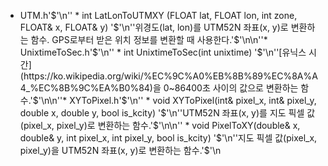 * UTM.h'$'\n''  * int LatLonToUTMXY (FLOAT lat, FLOAT lon, int zone, FLOAT& x, FLOAT& y)    '$'\n''위경도(lat, lon)를 UTM52N 좌표(x, y)로 변환하는 함수. GPS로부터 받은 위치 정보를 변환할 때 사용한다.'$'\n\n''* UnixtimeToSec.h'$'\n''  * int UnixtimeToSec(int unixtime)    '$'\n''[유닉스 시간](https://ko.wikipedia.org/wiki/%EC%9C%A0%EB%8B%89%EC%8A%A4_%EC%8B%9C%EA%B0%84)을 0~86400초 사이의 값으로 변환하는 함수.'$'\n\n''* XYToPixel.h'$'\n''  * void XYToPixel(int& pixel_x, int& pixel_y, double x, double y, bool is_kcity)    '$'\n''UTM52N 좌표(x, y)를 지도 픽셀 값(pixel_x, pixel_y)로 변환하는 함수.'$'\n\n''  * void PixelToXY(double& x, double& y, int pixel_x, int pixel_y, bool is_kcity)    '$'\n''지도 픽셀 값(pixel_x, pixel_y)을 UTM52N 좌표(x, y)로 변환하는 함수.'$'\n
